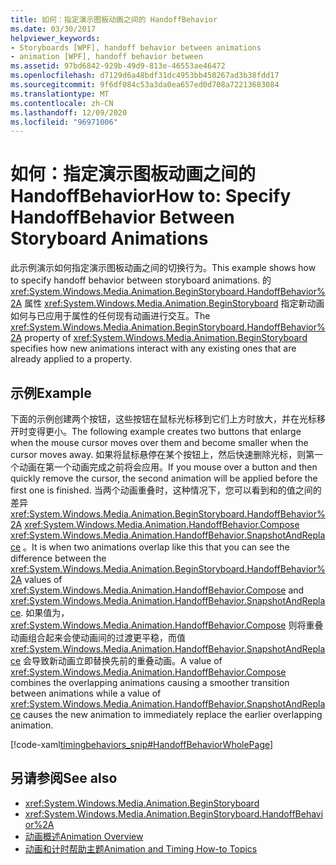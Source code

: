 ```yaml
---
title: 如何：指定演示图板动画之间的 HandoffBehavior
ms.date: 03/30/2017
helpviewer_keywords:
- Storyboards [WPF], handoff behavior between animations
- animation [WPF], handoff behavior between
ms.assetid: 97bd6842-929b-49d9-813e-46553ae46472
ms.openlocfilehash: d7129d6a48bdf31dc4953bb450267ad3b38fdd17
ms.sourcegitcommit: 9f6df084c53a3da0ea657ed0d708a72213683084
ms.translationtype: MT
ms.contentlocale: zh-CN
ms.lasthandoff: 12/09/2020
ms.locfileid: "96971006"
---
```

# <a name="how-to-specify-handoffbehavior-between-storyboard-animations"></a><span data-ttu-id="94eaa-102">如何：指定演示图板动画之间的 HandoffBehavior</span><span class="sxs-lookup"><span data-stu-id="94eaa-102">How to: Specify HandoffBehavior Between Storyboard Animations</span></span>
<span data-ttu-id="94eaa-103">此示例演示如何指定演示图板动画之间的切换行为。</span><span class="sxs-lookup"><span data-stu-id="94eaa-103">This example shows how to specify handoff behavior between storyboard animations.</span></span> <span data-ttu-id="94eaa-104">的 <xref:System.Windows.Media.Animation.BeginStoryboard.HandoffBehavior%2A> 属性 <xref:System.Windows.Media.Animation.BeginStoryboard> 指定新动画如何与已应用于属性的任何现有动画进行交互。</span><span class="sxs-lookup"><span data-stu-id="94eaa-104">The <xref:System.Windows.Media.Animation.BeginStoryboard.HandoffBehavior%2A> property of <xref:System.Windows.Media.Animation.BeginStoryboard> specifies how new animations interact with any existing ones that are already applied to a property.</span></span>  
  
## <a name="example"></a><span data-ttu-id="94eaa-105">示例</span><span class="sxs-lookup"><span data-stu-id="94eaa-105">Example</span></span>  
 <span data-ttu-id="94eaa-106">下面的示例创建两个按钮，这些按钮在鼠标光标移到它们上方时放大，并在光标移开时变得更小。</span><span class="sxs-lookup"><span data-stu-id="94eaa-106">The following example creates two buttons that enlarge when the mouse cursor moves over them and become smaller when the cursor moves away.</span></span> <span data-ttu-id="94eaa-107">如果将鼠标悬停在某个按钮上，然后快速删除光标，则第一个动画在第一个动画完成之前将会应用。</span><span class="sxs-lookup"><span data-stu-id="94eaa-107">If you mouse over a button and then quickly remove the cursor, the second animation will be applied before the first one is finished.</span></span> <span data-ttu-id="94eaa-108">当两个动画重叠时，这种情况下，您可以看到和的值之间的差异 <xref:System.Windows.Media.Animation.BeginStoryboard.HandoffBehavior%2A> <xref:System.Windows.Media.Animation.HandoffBehavior.Compose> <xref:System.Windows.Media.Animation.HandoffBehavior.SnapshotAndReplace> 。</span><span class="sxs-lookup"><span data-stu-id="94eaa-108">It is when two animations overlap like this that you can see the difference between the <xref:System.Windows.Media.Animation.BeginStoryboard.HandoffBehavior%2A> values of <xref:System.Windows.Media.Animation.HandoffBehavior.Compose> and <xref:System.Windows.Media.Animation.HandoffBehavior.SnapshotAndReplace>.</span></span> <span data-ttu-id="94eaa-109">如果值为， <xref:System.Windows.Media.Animation.HandoffBehavior.Compose> 则将重叠动画组合起来会使动画间的过渡更平稳，而值 <xref:System.Windows.Media.Animation.HandoffBehavior.SnapshotAndReplace> 会导致新动画立即替换先前的重叠动画。</span><span class="sxs-lookup"><span data-stu-id="94eaa-109">A value of <xref:System.Windows.Media.Animation.HandoffBehavior.Compose> combines the overlapping animations causing a smoother transition between animations while a value of <xref:System.Windows.Media.Animation.HandoffBehavior.SnapshotAndReplace> causes the new animation to immediately replace the earlier overlapping animation.</span></span>  
  
 [!code-xaml[timingbehaviors_snip#HandoffBehaviorWholePage](~/samples/snippets/csharp/VS_Snippets_Wpf/timingbehaviors_snip/CSharp/HandoffBehaviorExample.xaml#handoffbehaviorwholepage)]  
  
## <a name="see-also"></a><span data-ttu-id="94eaa-110">另请参阅</span><span class="sxs-lookup"><span data-stu-id="94eaa-110">See also</span></span>

- <xref:System.Windows.Media.Animation.BeginStoryboard>
- <xref:System.Windows.Media.Animation.BeginStoryboard.HandoffBehavior%2A>
- [<span data-ttu-id="94eaa-111">动画概述</span><span class="sxs-lookup"><span data-stu-id="94eaa-111">Animation Overview</span></span>](animation-overview.md)
- [<span data-ttu-id="94eaa-112">动画和计时帮助主题</span><span class="sxs-lookup"><span data-stu-id="94eaa-112">Animation and Timing How-to Topics</span></span>](animation-and-timing-how-to-topics.md)
